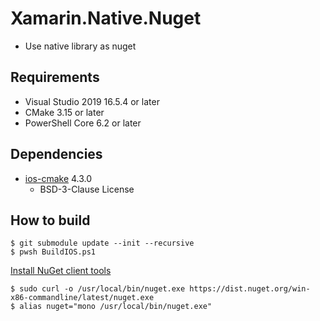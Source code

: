 # Xamarin.Native.Nuget

* Use native library as nuget

## Requirements

* Visual Studio 2019 16.5.4 or later
* CMake 3.15 or later
* PowerShell Core 6.2 or later

## Dependencies

* [ios-cmake](https://github.com/leetal/ios-cmake) 4.3.0
  * BSD-3-Clause License

## How to build

````shell
$ git submodule update --init --recursive
$ pwsh BuildIOS.ps1
````

[Install NuGet client tools](https://docs.microsoft.com/ja-jp/nuget/install-nuget-client-tools#macoslinux)

````shell
$ sudo curl -o /usr/local/bin/nuget.exe https://dist.nuget.org/win-x86-commandline/latest/nuget.exe
$ alias nuget="mono /usr/local/bin/nuget.exe"
````